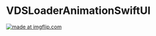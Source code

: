 # VDSLoaderAnimationSwiftUI

<a href="https://imgflip.com/gif/7uqlvq"><img src="https://i.imgflip.com/7uqlvq.gif" title="made at imgflip.com"/></a>
